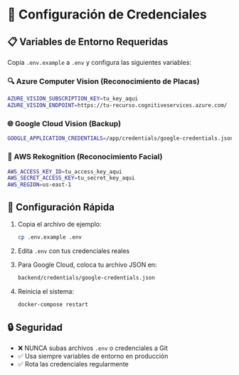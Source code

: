# 🔐 Configuración de Credenciales

## 📋 Variables de Entorno Requeridas

Copia `.env.example` a `.env` y configura las siguientes variables:

### 🔍 Azure Computer Vision (Reconocimiento de Placas)
```bash
AZURE_VISION_SUBSCRIPTION_KEY=tu_key_aqui
AZURE_VISION_ENDPOINT=https://tu-recurso.cognitiveservices.azure.com/
```

### 🌐 Google Cloud Vision (Backup)
```bash
GOOGLE_APPLICATION_CREDENTIALS=/app/credentials/google-credentials.json
```

### 🤖 AWS Rekognition (Reconocimiento Facial)
```bash
AWS_ACCESS_KEY_ID=tu_access_key_aqui
AWS_SECRET_ACCESS_KEY=tu_secret_key_aqui
AWS_REGION=us-east-1
```

## 🚀 Configuración Rápida

1. Copia el archivo de ejemplo:
   ```bash
   cp .env.example .env
   ```

2. Edita `.env` con tus credenciales reales

3. Para Google Cloud, coloca tu archivo JSON en:
   ```bash
   backend/credentials/google-credentials.json
   ```

4. Reinicia el sistema:
   ```bash
   docker-compose restart
   ```

## 🔒 Seguridad

- ❌ NUNCA subas archivos `.env` o credenciales a Git
- ✅ Usa siempre variables de entorno en producción
- ✅ Rota las credenciales regularmente

